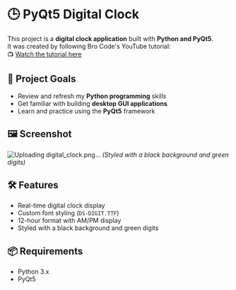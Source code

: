 # 🕒 PyQt5 Digital Clock

This project is a **digital clock application** built with **Python and PyQt5**.  
It was created by following Bro Code's YouTube tutorial:  
📺 [Watch the tutorial here](https://youtu.be/ix9cRaBkVe0?si=X5F19dn2qrT9DV0L&t=37968)

## 🎯 Project Goals

- Review and refresh my **Python programming** skills
- Get familiar with building **desktop GUI applications**
- Learn and practice using the **PyQt5** framework

## 🖼️ Screenshot

![Uploading digital_clock.png…]()
*(Styled with a black background and green digits)*

## 🛠️ Features

- Real-time digital clock display
- Custom font styling (`DS-DIGIT.TTF`)
- 12-hour format with AM/PM display
- Styled with a black background and green digits

## 📦 Requirements

- Python 3.x
- PyQt5
